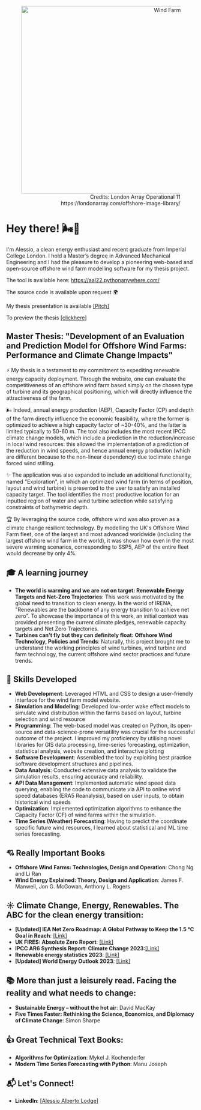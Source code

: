 <figure align="right">
    <img width="500" src="https://londonarray.com/wp-content/uploads/2020/06/operational-11-scaled.jpg" alt="Wind Farm Simulation">
    <figcaption>Credits: London Array Operational 11 https://londonarray.com/offshore-image-library/ </figcaption>
</figure>

# Hey there! 🌬️👋

I'm Alessio, a clean energy enthusiast and recent graduate from Imperial College London. I hold a Master’s degree in Advanced Mechanical Engineering and I had the pleasure to develop a pioneering web-based and open-source offshore wind farm modelling software for my thesis project.

The tool is available here: https://aal22.pythonanywhere.com/

The source code is available upon request :earth_africa:

My thesis presentation is available [[Pitch]](https://pitch.com/public/f61e33d8-1976-467c-8535-2ff273842ac0)

To preview the thesis [[clickhere]](https://drive.google.com/file/d/1Ujdg6isePu68VRCh76Z06_-Kyk9FjrdY/view?usp=sharing)

## Master Thesis: "Development of an Evaluation and Prediction Model for Offshore Wind Farms: Performance and Climate Change Impacts"
:zap: My thesis is a testament to my commitment to expediting renewable energy capacity deployment. Through the website, one can evaluate the competitiveness of an offshore wind farm based simply on the chosen type of turbine and its geographical positioning, which will directly influence the attractiveness of the farm. 

🌬️ Indeed, annual energy production (AEP), Capacity Factor (CP) and depth of the farm directly influence the economic feasibility, where the former is optimized to achieve a high capacity factor of ~30-40%, and the latter is limited typically to 50-60 m. The tool also includes the most recent IPCC climate change models, which include a prediction in the reduction/increase in local wind resources: this allowed the implementation of a prediction of the reduction in wind speeds, and hence annual energy production (which are different because to the non-linear dependency) due toclimate change forced wind stilling.

:sparkles: The application was also expanded to include an additional functionality, named "Exploration", in which an optimized wind farm (in terms of position, layout and wind turbine) is presented to the user to satisfy an installed capacity target. The tool identifies the most productive location for an inputted region of water and wind turbine selection while satisfying constraints of bathymetric depth.

:trophy: By leveraging the source code, offshore wind was also proven as a climate change resilient technology. By modelling the UK's Offshore Wind Farm fleet, one of the largest and most advanced worldwide (including the largest offshore wind farm in the world), it was shown how even in the most severe warming scenarios, corresponding to SSP5, AEP of the entire fleet would decrease by only 4%.


## 🎓 A learning journey
- **The world is warming and we are not on target: Renewable Energy Targets and Net-Zero Trajectories**: This work was motivated by the global need to transition to clean energy. In the world of IRENA, "Renewables are the backbone of any energy transition to achieve net zero". To showcase the importance of this work, an initial context was provided presenting the current climate pledges, renewable capacity targets and Net Zero Trajectories.
- **Turbines can't fly but they can definitely float: Offshore Wind Technology, Policies and Trends**: Naturally, this project brought me to understand the working principles of wind turbines, wind turbine and farm technology, the current offshore wind sector practices and future trends.

## :seedling: Skills Developed
- **Web Development**: Leveraged HTML and CSS to design a user-friendly interface for the wind farm model website.
- **Simulation and Modeling**: Developed low-order wake effect models to simulate wind distribution within the farms based on layout, turbine selection and wind resource  
- **Programming**: The web-based model was created on Python, its open-source and data-science-prone versatility was crucial for the successful outcome of the project. I improved my proficiency by utilising novel libraries for GIS data processing, time-series forecasting, optimization, statistical analysis, website creation, and interactive plotting
-  **Software Development**: Assembled the tool by exploiting best practice software development structures and pipelines.
- **Data Analysis**: Conducted extensive data analysis to validate the simulation results, ensuring accuracy and reliability.
- **API Data Management**: Implemented automatic wind speed data querying, enabling the code to communicate via API to online wind speed databases (ERA5 Reanalysis), based on user inputs, to obtain historical wind speeds
- **Optimization**: Implemented optimization algorithms to enhance the Capacity Factor (CF) of wind farms within the simulation.
- **Time Series (Weather) Forecasting**: Having to predict the coordinate specific future wind resources, I learned about statistical and ML time series forecasting.

## :cupid: Really Important Books
- **Offshore Wind Farms: Technologies, Design and Operation**: Chong Ng and Li Ran
- **Wind Energy Explained: Theory, Design and Application**: James F. Manwell, Jon G. McGowan, Anthony L. Rogers

## :sunny: Climate Change, Energy, Renewables. The ABC for the clean energy transition:
- **[Updated] IEA Net Zero Roadmap: A Global Pathway to Keep the 1.5 °C Goal in Reach**: [[Link]](https://www.iea.org/reports/net-zero-roadmap-a-global-pathway-to-keep-the-15-0c-goal-in-reach)
- **UK FIRES: Absolute Zero Report**: [[Link]](https://ukfires.org/impact/publications/reports/absolute-zero/)
- **IPCC AR6 Synthesis Report: Climate Change 2023**:[[Link]](https://www.ipcc.ch/report/sixth-assessment-report-cycle/)
- **Renewable energy statistics 2023**: [[Link]](https://www.irena.org/Publications/2023/Jul/Renewable-energy-statistics-2023)
- **[Updated] World Energy Outlook 2023**: [[Link]](https://www.iea.org/reports/world-energy-outlook-2023)

## :books: More than just a leisurely read. Facing the reality and what needs to change:
- **Sustainable Energy – without the hot air**: David MacKay
- **Five Times Faster: Rethinking the Science, Economics, and Diplomacy of Climate Change**: Simon Sharpe


## :thumbsup: Great Technical Text Books:
- **Algorithms for Optimization**: Mykel J. Kochenderfer
- **Modern Time Series Forecasting with Python**: Manu Joseph 



## 📬 Let's Connect!

- **LinkedIn**: [[Alessio Alberto Lodge]](https://www.linkedin.com/in/alessioalbertolodge/)

